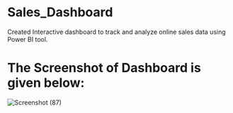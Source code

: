 # Sales_Dashboard
Created Interactive dashboard to track and analyze online sales data using Power BI tool.


# The Screenshot of Dashboard is given below:

![Screenshot (87)](https://user-images.githubusercontent.com/90563881/227739805-4df47654-c557-491f-b154-138316d2eb58.png)
